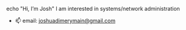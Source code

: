 echo "Hi, I’m Josh"
I am interested in systems/network administration
- 📫 email: joshuadimerymain@gmail.com

<!---
Whisian/Whisian is a ✨ special ✨ repository because its `README.md` (this file) appears on your GitHub profile.
You can click the Preview link to take a look at your changes.
--->
